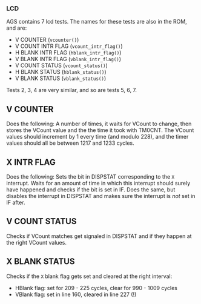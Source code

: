 ### LCD

AGS contains 7 lcd tests. The names for these tests are also in the ROM, and are:
  - V COUNTER (`vcounter()`)
  - V COUNT INTR FLAG (`vcount_intr_flag()`)
  - H BLANK INTR FLAG (`hblank_intr_flag()`)
  - V BLANK INTR FLAG (`vblank_intr_flag()`)
  - V COUNT STATUS (`vcount_status()`)
  - H BLANK STATUS (`hblank_status()`)
  - V BLANK STATUS (`vblank_status()`)
  
Tests 2, 3, 4 are very similar, and so are tests 5, 6, 7.
## V COUNTER
Does the following:
A number of times, it waits for VCount to change, then stores the VCount value and the the time it took with TM0CNT.
The VCount values should increment by 1 every time (and modulo 228), and the timer values should all be between
1217 and 1233 cycles.

## X INTR FLAG
Does the following:
Sets the bit in DISPSTAT corresponding to the `X` interrupt. Waits for an amount of time in which this interrupt should
surely have happened and checks if the bit is set in IF.
Does the same, but disables the interrupt in DISPSTAT and makes sure the interrupt is _not_ set in IF after.

## V COUNT STATUS
Checks if VCount matches get signaled in DISPSTAT and if they happen at the right VCount values.

## X BLANK STATUS
Checks if the `X` blank flag gets set and cleared at the right interval:
  - HBlank flag: set for 209 - 225 cycles, clear for 990 - 1009 cycles
  - VBlank flag: set in line 160, cleared in line 227 (!)
